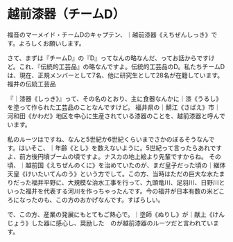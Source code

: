 # 越前漆器（チームD）

福音のマーメイド・チームDのキャプテン、｜越前漆器《えちぜんしっき》です。よろしくお願いします。

さて、まずは『チームD』の『D』ってなんの略なんだ、ってお話からですけど。これ、『伝統的工芸品』の略なんですよ。伝統的工芸品のD。私たちチームDは、現在、正規メンバーとして7名、他に研究生として28名が在籍しています。福井の伝統工芸品

『｜漆器《しっき》』って、その名のとおり、主に食器なんかに｜漆《うるし》を塗って作られた工芸品のことなんですけど。
福井県の｜鯖江《さばえ》市｜河和田《かわだ》地区を中心に生産されている漆器のことを、越前漆器と呼んでいます。

私のルーツはですね、なんと5世紀か6世紀くらいまでさかのぼるそうなんです。はいそこ、｜年齢《とし》を数えないように。5世紀って言ったらあれですよ、前方後円墳ブームの頃ですよ。ナスカの地上絵より先輩ですからね。
その頃、｜越前国《えちぜんのくに》を治めていたのが、まだ皇子だった頃の｜継体天皇《けいたいてんのう》という方でして。この方、当時はただの巨大な水たまりだった福井平野に、大規模な治水工事を行って、九頭竜川、足羽川、日野川といった福井を代表する河川を作っちゃったんです。今の福井が日本有数の米どころになったのも、この方のおかげなんです。すばらしい。

で、この方、産業の発展にもとてもご熱心で。｜塗師《ぬりし》が｜献上《けんじょう》した器に感心し、奨励した　のが越前漆器のルーツだと言われています。



<!--stackedit_data:
eyJoaXN0b3J5IjpbLTEzNTcxMzg4NjYsMTU1NTE3MTczMSw2OT
cwNDM1MDUsMTYzMzM5NjcyOSwtNDE3MjQ3NTY0LC03NDUwMzI2
NDcsLTE5OTEyODQ5NDAsLTE3ODQ4NDcwMTcsMTAyNzEwMDI1OC
wtMTQyMjM4MzE3LC00Mzc0NjY3MzAsLTQ2Mjc1ODc2OCw4MjQw
MDQzNzIsLTE2MDU3MDk3NjBdfQ==
-->